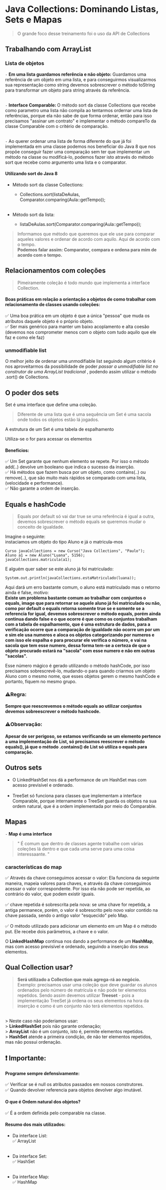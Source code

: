 # Java Collections: Dominando Listas, Sets e Mapas
> O grande foco desse treinamento foi o uso da API de Collections
## Trabalhando com ArrayList

### Lista de objetos
`-` <strong>Em uma lista guardamos referência e não objeto:</strong> Guardamos uma referência de um objeto em uma lista, e para conseguirmos visualizarmos sua representação como string devemos sobrescrever o método toString para transformar um objeto para string através da referência.<br><br>

`-` <strong> Interface Comparable: </strong> O método sort da classe Collections que recebe como parametro uma lista não compila ao tentarmos ordernar uma lista de referências, porque ela não sabe de que forma ordenar, então para isso precisamos "assinar um contrato" e implementar o método compareTo da classe Comparable com o critério de comparação.<br><br>

`-` Ao querer ordenar uma lista de forma diferente do que já foi implementada em uma classe podemos nos beneficiar do Java 8 que nos propõe conseguir fazer uma comparação sem ter que implementar um método na classe ou modificá-lo, podemos fazer isto através do método sort que recebe como argumento uma lista e o comparator.

#### Utilizando sort do Java 8   
     
* Método sort da classe Collections:

  * Collections.sort(listaDeAulas, Comparator.comparing(Aula::getTempo));<br><br>    

* Método sort da lista:

  * listaDeAulas.sort(Comparator.comparing(Aula::getTempo));

> Informamos que método que queremos que ele use para comparar aqueles valores e ordenar de acordo com aquilo. Aqui de acordo com o tempo.<br> <strong>Podemos falar assim: Comparator, compara e ordena para mim de acordo com o tempo.</strong>


## Relacionamentos com coleções
> Pimeiramente coleção é todo mundo que implementa a interface Collection.

#### Boas práticas em relação a orientação a objetos de como trabalhar com relacionamento de classes usando coleções:
✅ Uma boa prática em um objeto é que a única "pessoa" que muda os atributos daquele objeto é o próprio objeto.<br>
✅ Ser mais genérico para manter um baixo acoplamento e alta coesão (devemos nos comprometer menos com o objeto com tudo aquilo que ele faz e como ele faz)

### unmodifiable list
O melhor jeito de ordenar uma unmodifiable list seguindo algum critério é nos aproveitarmos da possibilidade de poder *passar a unmodifiable list no construtor de uma ArrayList tradicional* , podendo assim utilizar o método .sort() de Collections.

## O poder dos sets
Set é uma interface que define uma coleção.
> Diferente de uma lista que é uma sequência um Set é uma sacola onde todos os objetos estão lá jogados.

A estrutura de um Set é uma tabela de espalhamento

Utiliza-se o for para acessar os elementos

#### Benefícios:
✅ Um Set garante que nenhum elemento se repete. Por isso o método add(..) devolve um booleano que indica o sucesso da inserção.<br>
✅ Há métodos que fazem busca por um objeto, como contains(..) ou remove(..), que são muito mais rápidos se comparado com uma lista, (velocidade e performance).<br>
✅ Não garante a ordem de inserção.

## Equals e hashCode
> Equals por default só vai dar true se uma referência é igual a outra, devemos sobrescrever o método equals se queremos mudar o conceito de igualdade.

Imagine o seguinte:<br>
instaciamos um objeto do tipo Aluno e já o matricula-mos 

`
Curso javaCollections = new Curso("Java Collections", "Paulo");
`<br>
`
Aluno a1 = new Aluno("Luana", 5156);
`<br>
`
javaCollections.matricula(a1);
`<br>

E alguém quer saber se este aluno já foi matriculado:

`
System.out.println(javaCollections.estaMatriculado(luana));
`<br>

Aqui dará um erro bastante comum, o aluno está matriculado mas o retorno ainda é false, motivo:<br>
<strong>
Existe um problema bastante comum ao trabalhar com conjuntos o equals, image que para retornar se aquele aluno já foi matriculado ou não, 
como por default o equals retorna somente true se e somente se a referencia for igual, devemos sobrescrever o método equals, porém ainda continua dando false e o que ocorre é que como os conjuntos trabalham com  a tabela de espalhamento, que é uma estrutura de dados, para a verificação ocorre que  a comparação de igualdade não ocorre um por um e sim ele usa numeros e aloca os objetos categorizando por numeros e com isso ele espalha e para procurar ele verifica o número, e vai na sacola que tem esse numero, dessa forma tem-se a certeza de que o objeto procurado estará na "sacola" com esse numero e não em outras "sacolas".</strong>

Esse número mágico é gerado utilizando o método hashCode, por isso precisamos sobrescrevê-lo, mudando-o para quando criarmos um objeto Aluno com o mesmo nome, que esses objetos gerem o mesmo hashCode e portanto, fiquem no mesmo grupo.


### ⚠️Regra: 
#### Sempre que reescrevemos o método equals ao utilizar conjuntos devemos sobreescrever o método hashcode.

### ⚠️Observação:
#### Apesar de ser perigoso, se estamos verificando se um elemento pertence a uma implementação de List, só precisamos reescrever o método equals(), já que o método .contains() de List só utiliza o equals para comparação.


## Outros sets
* O LinkedHashSet nos dá a performance de um HashSet mas com acesso previsível e ordenado.<br><br>
* TreeSet só funciona para classes que implementam a interface Comparable, porque internamente o TreeSet guarda os objetos na sua ordem natural, que é a ordem implementada por meio do Comparable.

## Mapas
`-` <strong>Map é uma interface</strong>
> " É comum que dentro de classes agente trabalhe com várias coleções lá dentro e que cada uma serve para uma coisa interessaante. "



### características do map
✅ Através da chave conseguimos acessar o valor: Ela funciona da seguinte maneira, mapeia valores para chaves, e através da chave conseguimos acessar o valor correspondente. Por isso ela não pode ser repetida, ao contrário do valor, que podem existir iguais.<br><br>
✅ chave repetida é sobrescrita pela nova: se uma chave for repetida, a antiga permanece, porém, o valor é sobrescrito pelo novo valor contido na chave passada, sendo o antigo valor "esquecido" pelo Map.<br><br>
✅ O método utilizado para adicionar um elemento em um Map é o método put. Ele recebe dois parâmetros, a chave e o valor.<br>

O <strong>LinkedHashMap</strong> continua nos dando a performance de um <strong>HashMap</strong>, mas com acesso previsível e ordenado, seguindo a inserção dos seus elementos.


## Qual Collection usar?
> <strong>Será utilizado a Collection que mais agrega-rá ao negócio.</strong><br>
> Exemplo:  precisamos usar uma coleção que deve guardar os alunos ordenados pelo número de matrícula e não pode ter elementos repetidos.
> Sendo assim devemos utilizar <strong>Treeset</strong> - pois a implementação TreeSet já ordena os seus elementos na hora da inserção e como é um conjunto não terá elementos repetidos. 
<br>
> Neste caso não poderiamos usar:<br> 
> <strong>LinkedHashSet</strong> pois não garante ordenação;<br>
> <strong>ArrayList</strong> não é um conjunto, isto é, permite elementos repetidos.<br>
> <strong>HashSet</strong> atende a primeira condição, de não ter elementos repetidos, mas não possui ordenação.

## ❗ Importante: 
#### Programe sempre defensivamente:

✅ Verificar se é null os atributos passados em nossos construtores.<br>
✅ Quando devolver referencia para objetos devolver algo imutável.

#### O que é Ordem natural dos objetos?
✅ É a ordem definida pelo comparable na classe.

#### Resumo dos mais utilizados:
* Da interface List:<br>
  ✅ ArrayList<br><br>

* Da interface Set:<br>
  ✅ HashSet<br><br>

* Da interface Map:<br>
  ✅ HashMap


